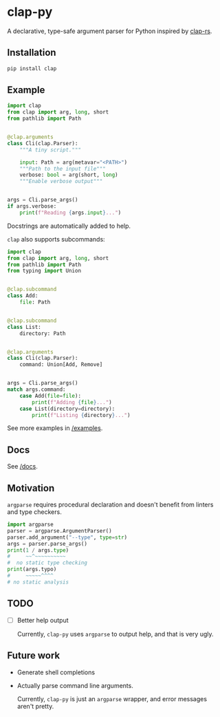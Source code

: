 # clap-py

A declarative, type-safe argument parser for Python inspired by [clap-rs](https://github.com/clap-rs/clap).

## Installation

```python
pip install clap
```

## Example

```python
import clap
from clap import arg, long, short
from pathlib import Path


@clap.arguments
class Cli(clap.Parser):
    """A tiny script."""

    input: Path = arg(metavar="<PATH>")
    """Path to the input file"""
    verbose: bool = arg(short, long)
    """Enable verbose output"""


args = Cli.parse_args()
if args.verbose:
    print(f"Reading {args.input}...")
```

Docstrings are automatically added to help.

`clap` also supports subcommands:

```python
import clap
from clap import arg, long, short
from pathlib import Path
from typing import Union


@clap.subcommand
class Add:
    file: Path


@clap.subcommand
class List:
    directory: Path


@clap.arguments
class Cli(clap.Parser):
    command: Union[Add, Remove]


args = Cli.parse_args()
match args.command:
    case Add(file=file):
        print(f"Adding {file}...")
    case List(directory=directory):
        print(f"Listing {directory}...")
```

See more examples in [/examples](https://github.com/adityasz/clap-py/tree/master/examples).

## Docs

See [/docs](https://github.com/adityasz/clap-py/tree/master/docs).

## Motivation

`argparse` requires procedural declaration and doesn't benefit from linters and
type checkers.

```python
import argparse
parser = argparse.ArgumentParser()
parser.add_argument("--type", type=str)
args = parser.parse_args()
print(1 / args.type)
#     ~~^~~~~~~~~~~
#  no static type checking
print(args.typo)
#     ~~~~~^^^^
# no static analysis
```

## TODO

- [ ] Better help output

  Currently, `clap-py` uses `argparse` to output help, and that is very ugly.

## Future work

- Generate shell completions

- Actually parse command line arguments.

  Currently, `clap-py` is just an `argparse` wrapper, and error messages aren't pretty.
